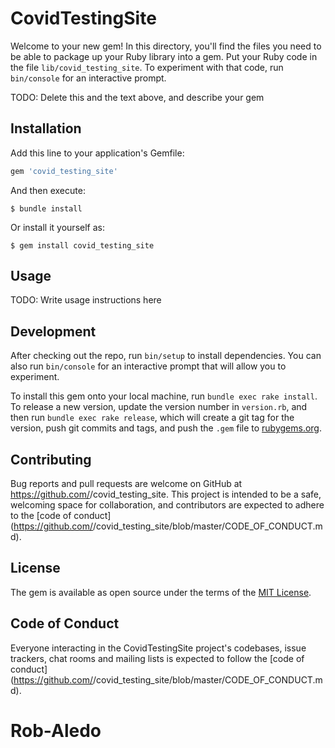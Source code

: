 # CovidTestingSite

Welcome to your new gem! In this directory, you'll find the files you need to be able to package up your Ruby library into a gem. Put your Ruby code in the file `lib/covid_testing_site`. To experiment with that code, run `bin/console` for an interactive prompt.

TODO: Delete this and the text above, and describe your gem

## Installation

Add this line to your application's Gemfile:

```ruby
gem 'covid_testing_site'
```

And then execute:

    $ bundle install

Or install it yourself as:

    $ gem install covid_testing_site

## Usage

TODO: Write usage instructions here

## Development

After checking out the repo, run `bin/setup` to install dependencies. You can also run `bin/console` for an interactive prompt that will allow you to experiment.

To install this gem onto your local machine, run `bundle exec rake install`. To release a new version, update the version number in `version.rb`, and then run `bundle exec rake release`, which will create a git tag for the version, push git commits and tags, and push the `.gem` file to [rubygems.org](https://rubygems.org).

## Contributing

Bug reports and pull requests are welcome on GitHub at https://github.com/<github username>/covid_testing_site. This project is intended to be a safe, welcoming space for collaboration, and contributors are expected to adhere to the [code of conduct](https://github.com/<github username>/covid_testing_site/blob/master/CODE_OF_CONDUCT.md).


## License

The gem is available as open source under the terms of the [MIT License](https://opensource.org/licenses/MIT).

## Code of Conduct

Everyone interacting in the CovidTestingSite project's codebases, issue trackers, chat rooms and mailing lists is expected to follow the [code of conduct](https://github.com/<github username>/covid_testing_site/blob/master/CODE_OF_CONDUCT.md).
# Rob-Aledo
